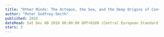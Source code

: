 ```yaml
---
title: "Other Minds: The Octopus, the Sea, and the Deep Origins of Consciousness"
author: "Peter Godfrey-Smith"
published: 2016
dateRead: Sat Dec 08 2018 00:00:00 GMT+0100 (Central European Standard Time)
stars: 3
---
```


